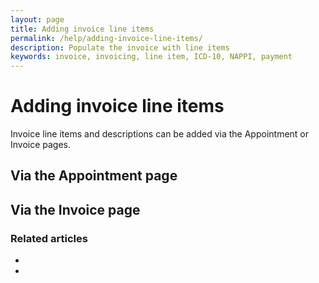 ```yaml
---
layout: page
title: Adding invoice line items
permalink: /help/adding-invoice-line-items/
description: Populate the invoice with line items
keywords: invoice, invoicing, line item, ICD-10, NAPPI, payment
---
```


# Adding invoice line items

Invoice line items and descriptions can be added via the Appointment or Invoice pages.

## Via the Appointment page



## Via the Invoice page



### Related articles

* [](/help/invoicing-settings)
* [](/help/edit-an-invoice)
